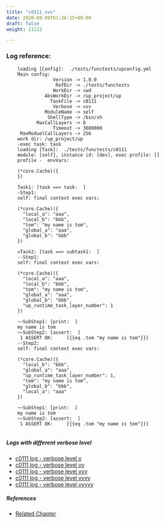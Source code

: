 ```yaml
---
title: "c0111_vvv"
date: 2020-08-09T01:36:15+88:00
draft: false
weight: 11112

---
```


### Log reference: <no value>

```
    loading [Config]:  ./tests/functests/upconfig.yml
    Main config:
                 Version -> 1.0.0
                  RefDir -> ./tests/functests
                 WorkDir -> cwd
              AbsWorkDir -> /up_project/up
                TaskFile -> c0111
                 Verbose -> vvv
              ModuleName -> self
               ShellType -> /bin/sh
           MaxCallLayers -> 8
                 Timeout -> 3600000
     MaxModuelCallLayers -> 256
    work dir: /up_project/up
    -exec task: task
    loading [Task]:  ./tests/functests/c0111
    module: [self], instance id: [dev], exec profile: []
    profile -  envVars:
    
    (*core.Cache)({
    })
    
    Task1: [task ==> task:  ]
    -Step1:
    self: final context exec vars:
    
    (*core.Cache)({
      "local_a": "aaa",
      "local_b": "bbb",
      "tom": "my name is tom",
      "global_a": "aaa",
      "global_b": "bbb"
    })
    
    =Task2: [task ==> subtask1:  ]
    --Step1:
    self: final context exec vars:
    
    (*core.Cache)({
      "local_a": "aaa",
      "local_b": "bbb",
      "tom": "my name is tom",
      "global_a": "aaa",
      "global_b": "bbb",
      "up_runtime_task_layer_number": 1
    })
    
    ~~SubStep1: [print:  ]
    my name is tom
    ~~SubStep2: [assert:  ]
     1 ASSERT OK:     [{{eq .tom "my name is tom"}}]
    --Step2:
    self: final context exec vars:
    
    (*core.Cache)({
      "local_b": "bbb",
      "global_a": "aaa",
      "up_runtime_task_layer_number": 1,
      "tom": "my name is tom",
      "global_b": "bbb",
      "local_a": "aaa"
    })
    
    ~~SubStep1: [print:  ]
    my name is tom
    ~~SubStep2: [assert:  ]
     1 ASSERT OK:     [{{eq .tom "my name is tom"}}]
    
```

##### Logs with different verbose level
* [c0111 log - verbose level v](../../logs/c0111_v)
* [c0111 log - verbose level vv](../../logs/c0111_vv)
* [c0111 log - verbose level vvv](../../logs/c0111_vvv)
* [c0111 log - verbose level vvvv](../../logs/c0111_vvvv)
* [c0111 log - verbose level vvvvv](../../logs/c0111_vvvvv)

##### References
* [Related Chapter](../../call-func/c0111)

